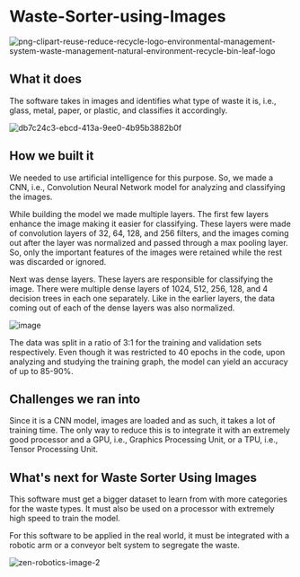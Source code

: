# Waste-Sorter-using-Images

![png-clipart-reuse-reduce-recycle-logo-environmental-management-system-waste-management-natural-environment-recycle-bin-leaf-logo](https://user-images.githubusercontent.com/97865229/188336555-97e41217-3d26-47f5-9d13-1a368d9792d7.png)

## What it does
The software takes in images and identifies what type of waste it is, i.e., glass, metal, paper, or plastic, and classifies it accordingly.

![db7c24c3-ebcd-413a-9ee0-4b95b3882b0f](https://user-images.githubusercontent.com/97865229/188336594-4ee0f744-5e0a-4754-8387-47ad8a1eef83.png)

## How we built it
We needed to use artificial intelligence for this purpose. So, we made a CNN, i.e., Convolution Neural Network model for analyzing and classifying the images. 

While building the model we made multiple layers. The first few layers enhance the image making it easier for classifying. These layers were made of convolution layers of 32, 64, 128, and 256 filters, and the images coming out after the layer was normalized and passed through a max pooling layer. So, only the important features of the images were retained while the rest was discarded or ignored.

Next was dense layers. These layers are responsible for classifying the image. There were multiple dense layers of 1024, 512, 256, 128, and 4 decision trees in each one separately. Like in the earlier layers, the data coming out of each of the dense layers was also normalized.

![image](https://user-images.githubusercontent.com/97865229/188336643-f2c05b09-9c76-48e9-9a03-cb2401b73a57.png)

The data was split in a ratio of 3:1 for the training and validation sets respectively. Even though it was restricted to 40 epochs in the code, upon analyzing and studying the training graph, the model can yield an accuracy of up to 85-90%.

## Challenges we ran into
Since it is a CNN model, images are loaded and as such, it takes a lot of training time. The only way to reduce this is to integrate it with an extremely good processor and a GPU, i.e., Graphics Processing Unit, or a TPU, i.e., Tensor Processing Unit.

## What's next for Waste Sorter Using Images
This software must get a bigger dataset to learn from with more categories for the waste types. It must also be used on a processor with extremely high speed to train the model.

For this software to be applied in the real world, it must be integrated with a robotic arm or a conveyor belt system to segregate the waste.

![zen-robotics-image-2](https://user-images.githubusercontent.com/97865229/188336659-da23fdcf-1de1-4c43-8b1d-d704e238033f.jpg)

